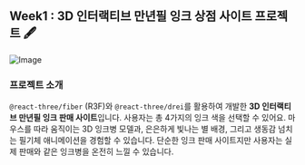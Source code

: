 ## Week1 : 3D 인터랙티브 만년필 잉크 상점 사이트 프로젝트 🖋️
![Image](https://github.com/user-attachments/assets/47973489-9080-4027-ae87-5b8e33dd7d7a)

### 프로젝트 소개
`@react-three/fiber` (R3F)와 `@react-three/drei`를 활용하여 개발한 **3D 인터랙티브 만년필 잉크 판매 사이트**입니다. 사용자는 총 4가지의 잉크 색을 선택할 수 있어요. 마우스를 따라 움직이는 3D 잉크병 모델과, 은은하게 빛나는 별 배경, 그리고 생동감 넘치는 필기체 애니메이션을 경험할 수 있습니다. 단순한 잉크 판매 사이트지만 사용자는 실제 판매와 같은 잉크병을 온전히 느낄 수 있습니다.
